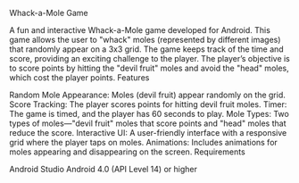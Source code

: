 Whack-a-Mole Game

A fun and interactive Whack-a-Mole game developed for Android. This game allows the user to "whack" moles (represented by different images) that randomly appear on a 3x3 grid. The game keeps track of the time and score, providing an exciting challenge to the player. The player’s objective is to score points by hitting the "devil fruit" moles and avoid the "head" moles, which cost the player points.
Features

Random Mole Appearance: Moles (devil fruit) appear randomly on the grid.
Score Tracking: The player scores points for hitting devil fruit moles.
Timer: The game is timed, and the player has 60 seconds to play.
Mole Types: Two types of moles—"devil fruit" moles that score points and "head" moles that reduce the score.
Interactive UI: A user-friendly interface with a responsive grid where the player taps on moles.
Animations: Includes animations for moles appearing and disappearing on the screen.
Requirements

Android Studio
Android 4.0 (API Level 14) or higher
